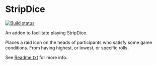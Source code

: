 # StripDice

[![Build status](https://github.com/opussf/StripDice/workflows/StripDice%20workflow/badge.svg)](https://github.com/opussf/StripDice)

An addon to facilitate playing StripDice.

Places a raid icon on the heads of participants who satisfy some game conditions.
From having highest, or lowest, or specific rolls.

See [Readme.txt](src/Readme.txt) for more info.
